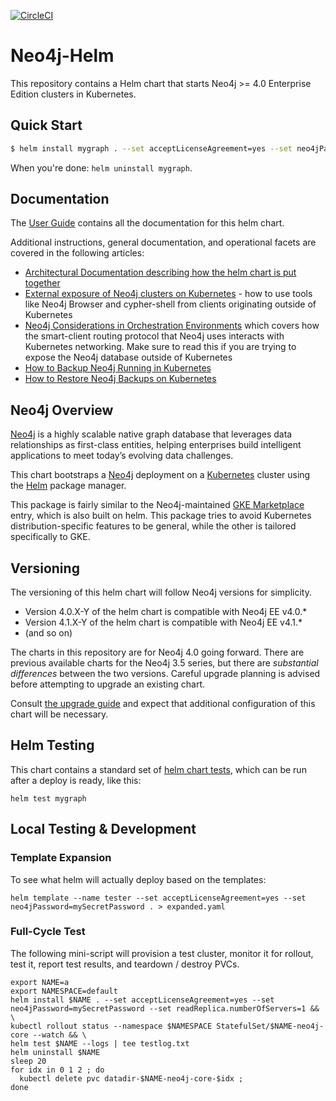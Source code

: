 [![CircleCI](https://circleci.com/gh/neo4j-contrib/neo4j-helm.svg?style=svg)](https://circleci.com/gh/neo4j-contrib/neo4j-helm)

# Neo4j-Helm

This repository contains a Helm chart that starts Neo4j >= 4.0 Enterprise Edition clusters in Kubernetes.

## Quick Start

```bash
$ helm install mygraph . --set acceptLicenseAgreement=yes --set neo4jPassword=mySecretPassword
```

When you're done:  `helm uninstall mygraph`.

## Documentation

The [User Guide](user-guide/USER-GUIDE.md) contains all the documentation for this helm chart.

Additional instructions, general documentation, and operational facets are covered in the following
articles:

- [Architectural Documentation describing how the helm chart is put together](https://docs.google.com/presentation/d/14ziuwTzB6O7cp7fq0mA1lxWwZpwnJ9G4pZiwuLxBK70/edit?usp=sharing)
- [External exposure of Neo4j clusters on Kubernetes](external-exposure/EXTERNAL-EXPOSURE.md) - how to use
tools like Neo4j Browser and cypher-shell from clients originating outside of Kubernetes
- [Neo4j Considerations in Orchestration Environments](https://medium.com/neo4j/neo4j-considerations-in-orchestration-environments-584db747dca5) which covers
how the smart-client routing protocol that Neo4j uses interacts with Kubernetes networking.  Make sure to read this if you are trying to expose the Neo4j database outside
of Kubernetes
- [How to Backup Neo4j Running in Kubernetes](https://medium.com/neo4j/how-to-backup-neo4j-running-in-kubernetes-3697761f229a)
- [How to Restore Neo4j Backups on Kubernetes](https://medium.com/google-cloud/how-to-restore-neo4j-backups-on-kubernetes-and-gke-6841aa1e3961)

## Neo4j Overview

[Neo4j](https://neo4j.com/) is a highly scalable native graph database that
leverages data relationships as first-class entities, helping enterprises build
intelligent applications to meet today’s evolving data challenges.

This chart bootstraps a [Neo4j](https://github.com/neo4j/docker-neo4j)
deployment on a [Kubernetes](http://kubernetes.io) cluster using the
[Helm](https://helm.sh) package manager.

This package is fairly similar to the Neo4j-maintained [GKE Marketplace](https://github.com/neo-technology/neo4j-google-k8s-marketplace) 
entry, which is also built on helm.  This package tries to avoid Kubernetes distribution-specific features to be general, while the other
is tailored specifically to GKE.

## Versioning

The versioning of this helm chart will follow Neo4j versions for simplicity.

* Version 4.0.X-Y of the helm chart is compatible with Neo4j EE v4.0.*
* Version 4.1.X-Y of the helm chart is compatible with Neo4j EE v4.1.*
* (and so on)

The charts in this repository are for Neo4j 4.0 going forward.  There are previous available charts
for the Neo4j 3.5 series, but there are *substantial differences* between the two versions.  Careful
upgrade planning is advised before attempting to upgrade an existing chart.

Consult [the upgrade guide](https://neo4j.com/docs/operations-manual/current/upgrade/) and
expect that additional configuration of this chart will be necessary.

## Helm Testing

This chart contains a standard set of [helm chart tests](https://helm.sh/docs/topics/chart_tests/), which 
can be run after a deploy is ready, like this:

```
helm test mygraph
```

## Local Testing & Development

### Template Expansion

To see what helm will actually deploy based on the templates:

```
helm template --name tester --set acceptLicenseAgreement=yes --set neo4jPassword=mySecretPassword . > expanded.yaml
```

### Full-Cycle Test

The following mini-script will provision a test cluster, monitor it for rollout, test it,
report test results, and teardown / destroy PVCs.

```
export NAME=a
export NAMESPACE=default
helm install $NAME . --set acceptLicenseAgreement=yes --set neo4jPassword=mySecretPassword --set readReplica.numberOfServers=1 && \
kubectl rollout status --namespace $NAMESPACE StatefulSet/$NAME-neo4j-core --watch && \
helm test $NAME --logs | tee testlog.txt
helm uninstall $NAME
sleep 20
for idx in 0 1 2 ; do
  kubectl delete pvc datadir-$NAME-neo4j-core-$idx ;
done
```
